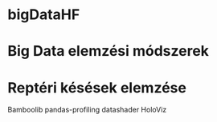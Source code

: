 # bigDataHF
# Big Data elemzési módszerek

# Reptéri késések elemzése

Bamboolib
pandas-profiling
datashader
HoloViz
